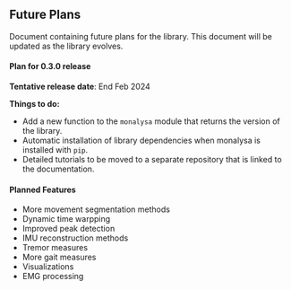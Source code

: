 
## Future Plans
Document containing future plans for the library. This document will be updated as the library evolves.

####  Plan for 0.3.0 release
**Tentative release date**: End Feb 2024

**Things to do:**
- Add a new function to the `monalysa` module that returns the version of the library.
- Automatic installation of library dependencies when monalysa is installed with `pip`.
- Detailed tutorials to be moved to a separate repository that is linked to the documentation.

#### Planned Features
- More movement segmentation methods
- Dynamic time warpping
- Improved peak detection
- IMU reconstruction methods
- Tremor measures
- More gait measures
- Visualizations
- EMG processing

